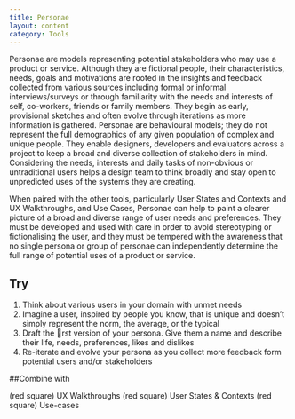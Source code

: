 ```yaml
---
title: Personae
layout: content
category: Tools
---
```


Personae are models representing potential stakeholders who may use a product or service. Although they are fictional people, their characteristics, needs, goals and motivations are rooted in the insights and feedback collected from various sources including formal or informal interviews/surveys or through familiarity with the needs and interests of self, co-workers, friends or family members. They begin as early, provisional sketches and often evolve through iterations as more information is gathered. Personae are behavioural models; they do not represent the full demographics of any given population of complex and unique people. They enable designers, developers and evaluators across a project to keep a broad and diverse collection of stakeholders in mind. Considering the needs, interests and daily tasks of non-obvious or untraditional users helps a design team to think broadly and stay open to unpredicted uses of the systems they are creating.

When paired with the other tools, particularly User States and Contexts and UX Walkthroughs, and Use Cases, Personae can help to paint a clearer picture of a broad and diverse range of user needs and preferences. They must be developed and used with care in order to avoid stereotyping or fictionalising the user, and they must be tempered with the awareness that no single persona or group of personae can independently determine the full range of potential uses of a product or service.

## Try

1. Think about various users in your domain with unmet needs
2. Imagine a user, inspired by people you know, that is unique and doesn’t simply represent the norm, the average, or the typical
3. Draft the rst version of your persona. Give them a name and describe their life, needs, preferences, likes and dislikes
4. Re-iterate and evolve your persona as you collect more feedback form potential users and/or stakeholders

##Combine with

(red square) UX Walkthroughs
(red square) User States & Contexts
(red square) Use-cases
